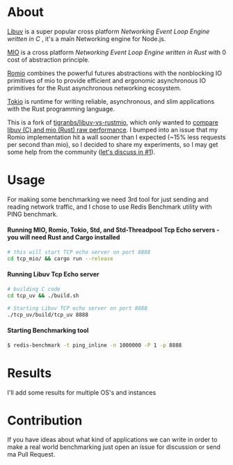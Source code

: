 # About

[Libuv](https://github.com/libuv/libuv) is a super popular cross platform
_Networking Event Loop Engine written in C_ , it's a main Networking engine for
Node.js.

[MIO](https://github.com/carllerche/mio) is a cross platform _Networking Event
Loop Engine written in Rust_ with 0 cost of abstraction principle.

[Romio](https://github.com/withoutboats/romio) combines the powerful futures
abstractions with the nonblocking IO primitives of mio to provide efficient and
ergonomic asynchronous IO primitives for the Rust asynchronous networking
ecosystem.

[Tokio](https://github.com/tokio-rs/tokio) is runtime for writing reliable,
asynchronous, and slim applications with the Rust programming language.

This is a fork of
[tigranbs/libuv-vs-rustmio](https://github.com/tigranbs/libuv-vs-rustmio), which
only wanted to [compare libuv (C) and mio (Rust) raw
performance](https://github.com/tigranbs/libuv-vs-rustmio/issues/4). I bumped
into an issue that my Romio implementation hit a wall sooner than I expected
(~15% less requests per second than mio), so I decided to share my experiments,
so I may get some help from the community
([let's discuss in #1](https://github.com/frol/libuv-vs-rustmio/issues/1)).

# Usage

For making some benchmarking we need 3rd tool for just sending and reading
network traffic, and I chose to use Redis Benchmark utility with PING benchmark.

#### Running MIO, Romio, Tokio, Std, and Std-Threadpool Tcp Echo servers - you will need Rust and Cargo installed

```bash
# this will start TCP echo server on port 8888
cd tcp_mio/ && cargo run --release
```

#### Running Libuv Tcp Echo server

```bash
# building C code
cd tcp_uv && ./build.sh

# Starting Libuv TCP echo server on port 8888
./tcp_uv/build/tcp_uv 8888
```

#### Starting Benchmarking tool

```bash
$ redis-benchmark -t ping_inline -n 1000000 -P 1 -p 8888
```

# Results

I'll add some results for multiple OS's and instances

# Contribution

If you have ideas about what kind of applications we can write in order to make
a real world benchmarking just open an issue for discussion or send ma Pull
Request.
